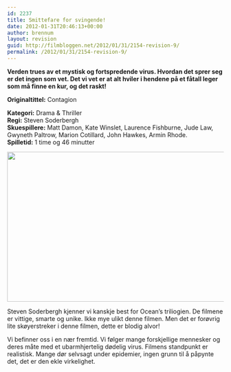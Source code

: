 ```yaml
---
id: 2237
title: Smittefare for svingende!
date: 2012-01-31T20:46:13+00:00
author: brennum
layout: revision
guid: http://filmbloggen.net/2012/01/31/2154-revision-9/
permalink: /2012/01/31/2154-revision-9/
---
```

**Verden trues av et mystisk og fortspredende virus. Hvordan det sprer seg er det ingen som vet. Det vi vet er at alt hviler i hendene på et fåtall leger som må finne en kur, og det raskt!**

**<!--more-->Originaltittel:** Contagion

  
**Kategori:** Drama & Thriller  
**Regi:** Steven Soderbergh  
**Skuespillere:** Matt Damon, Kate Winslet, Laurence Fishburne, Jude Law, Gwyneth Paltrow, Marion Cotillard, John Hawkes, Armin Rhode.  
**Spilletid:** 1 time og 46 minutter

<a href="http://filmbloggen.net/?attachment_id=2229" rel="attachment wp-att-2229"><img class="alignnone size-large wp-image-2229" src="http://filmbloggen.net/wp-content/uploads//2012/01/contagion-still2-620x348.jpg" alt="" width="620" height="348" /></a>

Steven Soderbergh kjenner vi kanskje best for Ocean&#8217;s triliogien. De filmene er vittige, smarte og unike. Ikke mye ulikt denne filmen. Men det er forøvrig lite skøyerstreker i denne filmen, dette er blodig alvor!

Vi befinner oss i en nær fremtid. Vi følger mange forskjellige mennesker og deres måte med et ubarmhjertelig dødelig virus. Filmens standpunkt er realistisk. Mange dør selvsagt under epidemier, ingen grunn til å påpynte det, det er den ekle virkelighet.